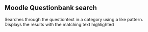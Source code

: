 ## Moodle Questionbank search

Searches through the questiontext in a category using a like pattern. Displays the results with the matching text highlighted

